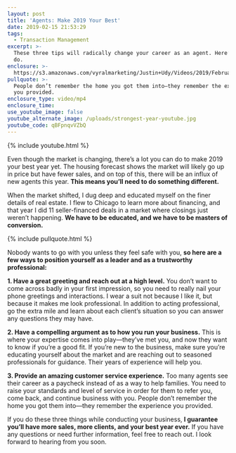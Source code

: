 ```yaml
---
layout: post
title: 'Agents: Make 2019 Your Best'
date: 2019-02-15 21:53:29
tags:
  - Transaction Management
excerpt: >-
  These three tips will radically change your career as an agent. Here’s what to
  do.
enclosure: >-
  https://s3.amazonaws.com/vyralmarketing/Justin+Udy/Videos/2019/February/Salt+Lake+City+Real+Estate+Agent-+Agents-+Make+2019+Your+Best.mp4
pullquote: >-
  People don’t remember the home you got them into—they remember the experience
  you provided.
enclosure_type: video/mp4
enclosure_time:
use_youtube_image: false
youtube_alternate_image: /uploads/strongest-year-youtube.jpg
youtube_code: qBFpnqvVZbQ
---
```


{% include youtube.html %}

Even though the market is changing, there’s a lot you can do to make 2019 your best year yet. The housing forecast shows the market will likely go up in price but have fewer sales, and on top of this, there will be an influx of new agents this year. **This means you’ll need to do something different.**

When the market shifted, I dug deep and educated myself on the finer details of real estate. I flew to Chicago to learn more about financing, and that year I did 11 seller-financed deals in a market where closings just weren’t happening. **We have to be educated, and we have to be masters of conversion.**

{% include pullquote.html %}

Nobody wants to go with you unless they feel safe with you, **so here are a few ways to position yourself as a leader and as a trustworthy professional:**

**1. Have a great greeting and reach out at a high level.** You don’t want to come across badly in your first impression, so you need to really nail your phone greetings and interactions. I wear a suit not because I like it, but because it makes me look professional. In addition to acting professional, go the extra mile and learn about each client’s situation so you can answer any questions they may have.

**2. Have a compelling argument as to how you run your business.** This is where your expertise comes into play—they’ve met you, and now they want to know if you’re a good fit. If you’re new to the business, make sure you’re educating yourself about the market and are reaching out to seasoned professionals for guidance. Their years of experience will help you.

**3. Provide an amazing customer service experience.** Too many agents see their career as a paycheck instead of as a way to help families. You need to raise your standards and level of service in order for them to refer you, come back, and continue business with you. People don’t remember the home you got them into—they remember the experience you provided.

If you do these three things while conducting your business, **I guarantee you’ll have more sales, more clients, and your best year ever.** If you have any questions or need further information, feel free to reach out. I look forward to hearing from you soon.